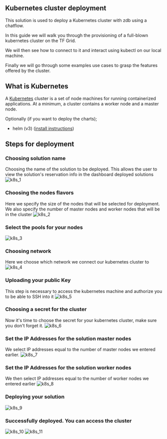 ## Kubernetes cluster deployment

This solution is used to deploy a Kubernetes cluster with zdb using a chatflow.


In this guide we will walk you through the provisioning of a full-blown kubernetes cluster
on the TF Grid.

We will then see how to connect to it and interact using kubectl on our local machine.

Finally we will go through some examples use cases to grasp the features offered by the cluster.



## What is Kubernetes
A [Kubernetes](https://kubernetes.io) cluster is a set of node machines for running containerized applications. At a minimum, a cluster contains a worker node and a master node.

Optionally (if you want to deploy the charts);
- helm (v3) ([install instructions](https://helm.sh/docs/intro/install))

## Steps for deployment

### Choosing solution name
Choosing the name of the solution to be deployed. This allows the user to view the solution's reservation info in the dashboard deployed solutions
![k8s_1](./img/k8s_1.png)

### Choosing the nodes flavors
Here we specify the size of the nodes that will be selected for deployment. We also specify the number of master nodes and worker nodes that will be in the cluster
![k8s_2](./img/k8s_2.png)

### Select the pools for your nodes
![k8s_3](./img/k8s_3.png)

### Choosing network
Here we choose which network we connect our kubernetes cluster to
![k8s_4](./img/k8s_4.png)

### Uploading your public Key
This step is necessary to access the kubernetes machine and authorize you to be able to SSH into it
![k8s_5](./img/k8s_5.png)

### Choosing a secret for the cluster
Now it's time to choose the secret for your kubernetes cluster, make sure you don't forget it.
![k8s_6](./img/k8s_6.png)

### Set the IP Addresses for the solution master nodes
We select IP addresses equal to the number of master nodes we entered earlier.
![k8s_7](./img/k8s_7.png)

### Set the IP Addresses for the solution worker nodes
We then select IP addresses equal to the number of worker nodes we entered earlier
![k8s_8](./img/k8s_8.png)

### Deploying your solution
![k8s_9](./img/k8s_9.png)

### Successfully deployed. You can access the cluster
![k8s_10](./img/k8s_10.png)
![k8s_11](./img/k8s_11.png)
